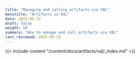 ```yaml
---
title: "Managing and calling artifacts via VQL"
menutitle: "Artifacts in VQL"
date: 2025-05-13
draft: false
weight: 50
summary: "How to manage and call artifacts via VQL"
last_reviewed: 2025-05-13
---
```


{{< include-content "/content/docs/artifacts/vql/_index.md" >}}
